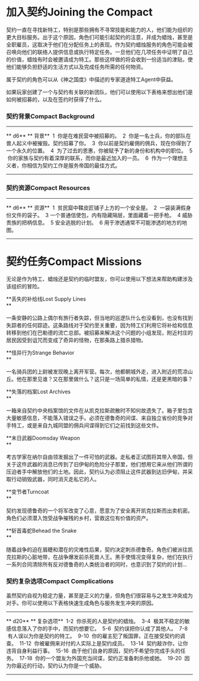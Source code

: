 # 加入契约Joining the Compact

契约一直在寻找新特工，特别是那些拥有不寻常技能和能力的人，他们能为组织的更大目标服务。出于这个原因，角色们可能引起契约的注意，并成为蜡烛，甚至是全职雇员，这取决于他们在分配任务上的表现。作为契约蜡烛服务的角色可能会被召唤向他们的联络人提供信息或执行特定任务。一旦他们在几项任务中证明了自己的价值，蜡烛有时会被邀请成为特工。那些这样做的将会收到一份适当的津贴，使他们能够负担舒适的生活方式以及完成任务所需的任何物资。

属于契约的角色可以从《神之国度》中描述的专家道途特工Agent中获益。

如果玩家创建了一个与契约有关联的新团队，他们可以使用以下表格来想出他们是如何被招募的，以及在签约时获得了什么。

### 契约背景Compact Background

  --------- -------------------------------------------------------------
  ** d6**   ** 背景**
   1         你是在难民营中被招募的。
   2         你是一名士兵，你的部队在兽人起义中被摧毁。契约招募了你。
   3         你以前是契约雇佣的佣兵，现在你得到了一个永久的位置。
   4         为了过去的恩惠，你被赋予了新的身份和机构中的职位。
   5         你的家族与契约有着深厚的联系，而你是最近加入的一员。
   6         作为一个理想主义者，你相信为契约工作是服务帝国的最佳方式。
  --------- -------------------------------------------------------------

### 契约资源Compact Resources

  --------- --------------------------------------------------
  ** d6**   ** 资源**
   1         贫民窟中鞣皮匠铺子上方的一个安全屋。
   2         一袋装满假身份文件的袋子。
   3        一个普通信使包，内有隐藏隔层，里面藏着一把手枪。
   4        威胁贵族的把柄信息。
   5        安全逃脱的计划。
   6        用于渗透通常不可能渗透的地方的地图。
  --------- --------------------------------------------------

# 契约任务Compact Missions

无论是作为特工、蜡烛还是契约的临时盟友，你可以使用以下想法来帮助构建涉及该组织的冒险。

**丢失的补给线Lost Supply Lines\
**

一条安静的公路上偶尔有旅行者失踪，但当地的巡逻队什么也没看到，也没有找到失踪者的任何踪迹。这条路线对于契约至关重要，因为特工们利用它将补给和信息转移到他们在巴勒德的流亡总部。被招募来解决这个问题的小组发现，附近村庄的居民因受到诅咒而变成了奇异的怪物，在那条路上猎杀猎物。

**怪异行为Strange Behavior\
**

一名骑兵团的上尉被发现晚上离开军营。每次，他都朝城外走，进入附近的荒凉山丘。他在那里见谁？又在那里做什么？这只是一场简单的私情，还是更黑暗的事？

**失落的档案Lost Archives\
**

一箱来自契约中央档案馆的文件在从凯克拉斯疏散时不知何故遗失了。箱子里包含大量敏感信息，不能落入错误之手。必须在德鲁奇的间谍、来自独立省份的竞争对手特工，或是来自九城同盟的佣兵间谍得到它们之前找到这些文件。

**末日武器Doomsday Weapon\
**

考古学家在纳尔自由领发掘出了一件可怕的武器。走私者正试图将其带入帝国，但关于这件武器的消息已传到了旧伊甸的危险分子那里，他们想用它来从他们所谓的压迫者手中解放他们的土地。因此，契约认为必须阻止这件武器到达旧伊甸，并采取行动销毁武器，同时消灭走私它的人。

**变节者Turncoat\
**

契约发现德鲁奇的一个将军改变了心意，愿意为了安全离开凯克拉斯而出卖机密。角色们必须潜入饱受战争摧残的乡村，营救这位有价值的资产。

**斩首毒蛇Behead the Snake\
**

随着战争的迫在眉睫和潜在的灾难性后果，契约决定刺杀德鲁奇。角色们被派往凯克拉斯的心脏地带，在战争爆发前杀死兽人王。黑手使情况变得复杂，他们在执行一系列合同清除所有反对德鲁奇的人类统治者的同时，也意识到了契约的计划\...

### 契约复杂选项Compact Complications

虽然契约自视为稳定力量，甚至是正义的力量，但角色们很容易与之发生冲突成为对手。你可以使用以下表格快速生成角色与服务发生冲突的原因。

  ---------- -----------------------------------------------------
  ** d20**   ** 复杂选项**
   1-2        你杀死的人是契约的蜡烛。
   3-4        极其不稳定的敏感信息落入了你的手中，而契约想要它。
   5-6        契约误把你认成了其他人。
   7-8        有人误以为你是契约的特工。
   9-10       你的雇主犯了叛国罪，正在接受契约的调查。
   11-12      你被雇佣来对付的人实际上是契约成员。
   13-14      契约敲诈你，让你违背自身利益行事。
   15-16      由于他们自身的原因，契约不希望你完成手头的任务。
   17-18      你的一个盟友为外国充当间谍，契约正准备刺杀他或她。
   19-20      因为你最近的行动，契约认为你是一个威胁。
  ---------- -----------------------------------------------------

